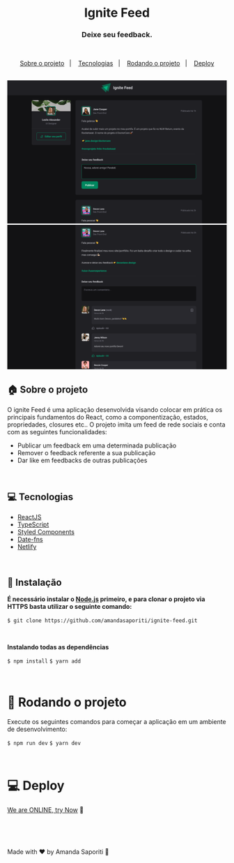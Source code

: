 <h1 align="center">
  Ignite Feed
</h1>

<h3 align="center">
  Deixe seu feedback.
</h3>

<br>

<p align="center">
  <a href="#house-sobre-o-projeto">Sobre o projeto</a>&nbsp;&nbsp;&nbsp;|&nbsp;&nbsp;&nbsp;
  <a href="#computer-tecnologias">Tecnologias</a>&nbsp;&nbsp;&nbsp;|&nbsp;&nbsp;&nbsp;
  <a href="#runner-rodando-o-projeto">Rodando o projeto</a>&nbsp;&nbsp;&nbsp;|&nbsp;&nbsp;&nbsp;
   <a href="#computer-deploy">Deploy</a>
</p>

<br>

<img alt="Ignite Feed" src="https://github.com/amandasaporiti/ignite-feed/blob/master/src/assets/ignite-desktop.PNG?raw=true">

<img alt="Ignite Feed" src="https://github.com/amandasaporiti/ignite-feed/blob/master/src/assets/ignite-feed.PNG?raw=true">

## :house: Sobre o projeto

O ignite Feed é uma aplicação desenvolvida visando colocar em prática os principais fundamentos do React, como a componentização, estados, propriedades, closures etc.. O projeto imita um feed de rede sociais e conta com as seguintes funcionalidades:

- Publicar um feedback em uma determinada publicação
- Remover o feedback referente a sua publicação
- Dar like em feedbacks de outras publicações

<br>

## :computer: Tecnologias

- [ReactJS](https://reactjs.org/)
- [TypeScript](https://www.typescriptlang.org/)
- [Styled Components](https://styled-components.com/)
- [Date-fns](https://date-fns.org/)
- [Netlify](https://www.netlify.com/)

<br>

## :construction_worker: Instalação

**É necessário instalar o [Node.js](https://nodejs.org/en/download/) primeiro, e para clonar o projeto via HTTPS basta utilizar o seguinte comando:**

`$ git clone https://github.com/amandasaporiti/ignite-feed.git`

<br>

**Instalando todas as dependências**

`$ npm install`
`$ yarn add`

<br>

# :runner: Rodando o projeto

Execute os seguintes comandos para começar a aplicação em um ambiente de desenvolvimento:

`$ npm run dev`
`$ yarn dev`

<br>

# :computer: Deploy

[We are ONLINE, try Now](https://ignite-feed-interface.netlify.app/) :tada:<br>

<br>

<br>

<br>

Made with ♥ by Amanda Saporiti :wave:
